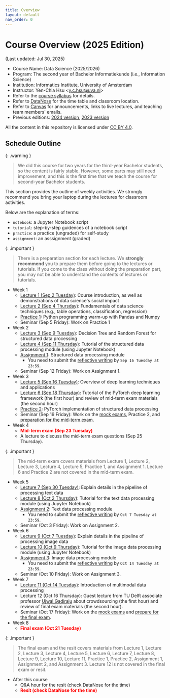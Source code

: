 ```yaml
---
title: Overview
layout: default
nav_order: 0
---
```


# Course Overview (2025 Edition)

(Last updated: Jul 30, 2025)

- Course Name: Data Science (2025/2026)
- Program: The second year of Bachelor Informatiekunde (i.e., Information Science)
- Institution: Informatics Institute, University of Amsterdam
- Instructor: Yen-Chia Hsu \<y.c.hsu@uva.nl\>
- Refer to the [course syllabus](syllabus) for details.
- Refer to [DataNose](https://datanose.nl/) for the time table and classroom location.
- Refer to [Canvas](https://canvas.uva.nl/) for announcements, links to live lectures, and teaching team members' emails.
- Previous editions: [2024 version](https://multix.io/data-science-book-uva-2024/), [2023 version](https://multix.io/data-science-book-uva-2023/)

All the content in this repository is licensed under [CC BY 4.0](https://creativecommons.org/licenses/by/4.0/).

## <a name="schedule"></a>Schedule Outline

{: .warning }
> We did this course for two years for the third-year Bachelor students, so the content is fairly stable. However, some parts may still need improvement, and this is the first time that we teach the course for second-year Bachelor students.

This section provides the outline of weekly activities. We strongly recommend you bring your laptop during the lectures for classroom activities.

Below are the explanation of terms:
- `notebook`: a Jupyter Notebook script
- `tutorial`: step-by-step guidences of a notebook script
- `practice`: a practice (ungraded) for self-study
- `assignment`: an asssignment (graded)

{: .important }
> There is a preparation section for each lecture. We **strongly recommend** you to prepare them before going to the lectures or tutorials. If you come to the class without doing the preparation part, you may not be able to understand the contents of lectures or tutorials.

- Week 1
  - [Lecture 1 (Sep 2 Tuesday)](lectures/lec1): Course introduction, as well as demonstrations of data science's social impact
  - [Lecture 2 (Sep 4 Thursday)](lectures/lec2): Fundamentals of data science techniques (e.g., table operations, classification, regression)
  - [Practice 1](https://multix.io/python-warm-up/): Python programming warm-up with Pandas and Numpy
  - Seminar (Sep 5 Friday): Work on Practice 1
- Week 2
  - [Lecture 3 (Sep 9 Tuesday)](lectures/lec3): Decision Tree and Random Forest for structured data processing
  - [Lecture 4 (Sep 11 Thursday)](lectures/lec4): Tutorial of the structured data processing module (using Jupyter Notebook)
  - [Assignment 1](https://multix.io/structured-data-module/docs/assignment-structured-data.html): Structured data processing module
    - You need to submit the [reflective writing](syllabus#reflective-writing-of-assignments) by `Sep 16 Tuesday at 23:59`.
  - Seminar (Sep 12 Friday): Work on Assignment 1.
- Week 3
  - [Lecture 5 (Sep 16 Tuesday)](lectures/lec5): Overview of deep learning techniques and applications
  - [Lecture 6 (Sep 18 Thursday)](lectures/lec6): Tutorial of the PyTorch deep learning framework (the first hour) and review of mid-term exam materials (the second hour)
  - [Practice 2](https://multix.io/structured-data-module/docs/pytorch-structured-data.html): PyTorch implementation of structured data processing
  - Seminar (Sep 19 Friday): Work on the [mock exams](others/mock-exam), Practice 2, and [preparation for the mid-term exam](syllabus#exam-preparation).
- Week 4
  - <span style="color:red">**Mid-term exam (Sep 23 Tuesday)**</span>
  - A lecture to discuss the mid-term exam questions (Sep 25 Thursday).

{: .important }
> The mid-term exam covers materials from Lecture 1, Lecture 2, Lecture 3, Lecture 4, Lecture 5, Practice 1, and Assignment 1. Lecture 6 and Practice 2 are not covered in the mid-term exam.

- Week 5
  - [Lecture 7 (Sep 30 Tuesday)](lectures/lec7): Explain details in the pipeline of processing text data
  - [Lecture 8 (Oct 2 Thursday)](lectures/lec8): Tutorial for the text data processing module (using Jupyter Notebook)
  - [Assignment 2](https://multix.io/text-data-module/docs/assignment-text-data.html): Text data processing module
    - You need to submit the [reflective writing](syllabus#reflective-writing-of-assignments) by `Oct 7 Tuesday at 23:59`.
  - Seminar (Oct 3 Friday): Work on Assignment 2.
- Week 6
  - [Lecture 9 (Oct 7 Tuesday)](lectures/lec9): Explain details in the pipeline of processing image data
  - [Lecture 10 (Oct 9 Thursday)](lectures/lec10): Tutorial for the image data processing module (using Jupyter Notebook)
  - [Assignment 3](https://multix.io/image-data-module/docs/assignment-image-data.html): Image data processing module
    - You need to submit the [reflective writing](syllabus#reflective-writing-of-assignments) by `Oct 14 Tuesday at 23:59`.
  - Seminar (Oct 10 Friday): Work on Assignment 3.
- Week 7
  - [Lecture 11 (Oct 14 Tuesday)](lectures/lec11): Introduction of multimodal data processing
  - Lecture 12 (Oct 16 Thursday): Guest lecture from TU Delft associate professor [Ujwal Gadiraju](https://ujwalgadiraju.com/) about crowdsourcing (the first hour) and review of final exam materials (the second hour).
  - Seminar (Oct 17 Friday): Work on the [mock exams](others/mock-exam) and [prepare for the final exam](syllabus#exam-preparation).
- Week 8
  - <span style="color:red">**Final exam (Oct 21 Tuesday)**</span>

{: .important }
> The final exam and the resit covers materials from Lecture 1, Lecture 2, Lecture 3, Lecture 4, Lecture 5, Lecture 6, Lecture 7, Lecture 8, Lecture 9, Lecture 10, Lecture 11, Practice 1, Practice 2, Assignment 1, Assignment 2, and Assignment 3. Lecture 12 is not covered in the final exam or resit.

- After this course
  - Q&A hour for the resit (check DataNose for the time)
  - <span style="color:red">**Resit (check DataNose for the time)**</span>
